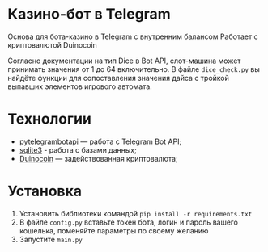 # Казино-бот в Telegram
Основа для бота-казино в Telegram с внутренним балансом
Работает с криптовалютой Duinocoin

Согласно документации на тип Dice в Bot API, слот-машина может принимать значения от 1 до 64 включительно. В файле `dice_check.py` вы найдёте функции для сопоставления значения дайса с тройкой выпавших элементов игрового автомата.

# Технологии
* [pytelegrambotapi](https://pypi.org/project/pyTelegramBotAPI/) — работа с Telegram Bot API;
* [sqlite3](https://docs.python.org/3/library/sqlite3.html) - работа с базами данных;
* [Duinocoin](https://wallet.duinocoin.com) — задействованная криптовалюта;

# Установка
1. Установить библиотеки командой `pip install -r requirements.txt`
2. В файле `config.py` вставьте токен бота, логин и пароль вашего кошелька, поменяйте параметры по своему желанию
3. Запустите `main.py`
